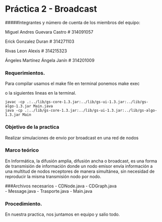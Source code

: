 # Práctica 2 - Broadcast

#####Integrantes y número de cuenta de los miembros del equipo: 

Miguel Andres Guevara Castro  # 314091057

Erick Gonzalez Duran          # 314271103

Rivas Leon Alexis             # 314215323

Ángeles Martínez Ángela Janín # 314201009


### Requerimientos.

Para compilar usamos el  make file  en terminal ponemos make exec

o la siguientes lineas en la terminal.

``` 
javac -cp .:../lib/gs-core-1.3.jar:../lib/gs-ui-1.3.jar:../lib/gs-algo-1.3.jar Main.java
java -cp .:../lib/gs-core-1.3.jar:../lib/gs-ui-1.3.jar:../lib/gs-algo-1.3.jar Main
```


### Objetivo de la practica
Realizar simulaciones de envio por broadcast en una red de nodos 


### Marco teórico
En Informática, la difusión amplia, difusión ancha o broadcast, es una forma de transmisión de información donde un nodo emisor envía información a una multitud de nodos receptores de manera simultánea, sin necesidad de reproducir la misma transmisión nodo por nodo. 



###Archivos necesarios
	- CDNode.java
	- CDGraph.java	
	- Message.java
	- Trasporte.java
	- Main.java

### Procedimiento.
En nuestra practica, nos juntamos en equipo y salio todo.